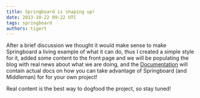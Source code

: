 ```yaml
---
title: Springboard is shaping up!
date: 2013-10-22 09:22 UTC
tags: springboard
authors: tigert
---
```


After a brief discussion we thought it would make sense to make 
Springboard a living example of what it can do, thus I created a 
simple style for it, added some content to the front page and we
will be populating the blog with real news about what we are
doing, and the [Documentation](/documentation/) will contain actual
docs on how you can take advantage of Springboard (and Middleman) for
for your own project!

Real content is the best way to dogfood the project, so stay tuned!
